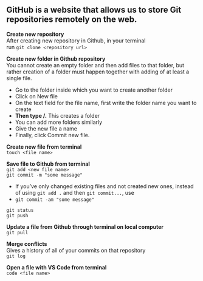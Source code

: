 ## GitHub is a website that allows us to store Git repositories remotely on the web.

**Create new repository**  
After creating new repository in Github, in your terminal  
run `git clone <repository url>`

**Create new folder in Github repository**  
You cannot create an empty folder and then add files to that folder, but rather creation of a folder must happen together with adding of at least a single file.
- Go to the folder inside which you want to create another folder
- Click on New file
- On the text field for the file name, first write the folder name you want to create
- **Then type /.** This creates a folder
- You can add more folders similarly
- Give the new file a name
- Finally, click Commit new file.

**Create new file from terminal**  
`touch <file name>`

**Save file to Github from terminal**  
`git add <new file name>`  
`git commit -m "some message"`

   + If you’ve only changed existing files and not created new ones, instead of using `git add .` and then `git commit...`, use  
   + `git commit -am "some message"`  

`git status`  
`git push`

**Update a file from Github through terminal on local computer**  
`git pull`

**Merge conflicts**  
Gives a history of all of your commits on that repository  
`git log`

**Open a file with VS Code from terminal**  
`code <file name>`
